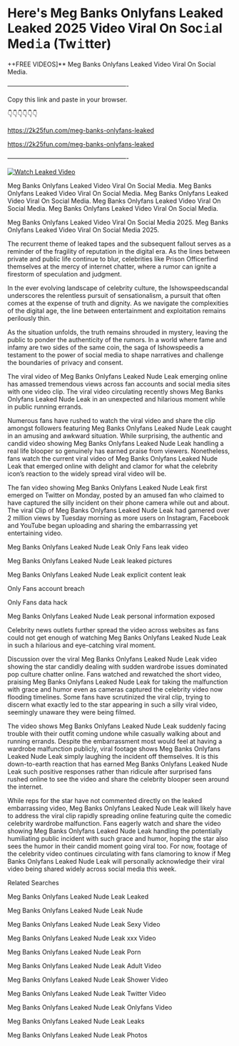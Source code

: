 # Here's Meg Banks Onlyfans Leaked Leaked 2025 Video Viral On Soc𝚒al Med𝚒a (Tw𝚒tter)

++FREE VIDEOS]** Meg Banks Onlyfans Leaked Video Viral On Social Media.

———————————————————-

Copy this link and paste in your browser.

👇👇👇👇👇👇

https://2k25fun.com/meg-banks-onlyfans-leaked

https://2k25fun.com/meg-banks-onlyfans-leaked

———————————————————-

[![Watch Leaked Video](https://miro.medium.com/v2/resize:fit:828/format:webp/1*cilzJN44JGOrTw9NJCrNHA.gif "Watch Leaked Video")](https://2k25fun.com/meg-banks-onlyfans-leaked)

Meg Banks Onlyfans Leaked Video Viral On Social Media. Meg Banks Onlyfans Leaked Video Viral On Social Media. Meg Banks Onlyfans Leaked Video Viral On Social Media. Meg Banks Onlyfans Leaked Video Viral On Social Media. Meg Banks Onlyfans Leaked Video Viral On Social Media.

Meg Banks Onlyfans Leaked Video Viral On Social Media 2025. Meg Banks Onlyfans Leaked Video Viral On Social Media 2025.

The recurrent theme of leaked tapes and the subsequent fallout serves as a reminder of the fragility of reputation in the digital era. As the lines between private and public life continue to blur, celebrities like Prison Officerfind themselves at the mercy of internet chatter, where a rumor can ignite a firestorm of speculation and judgment.

In the ever evolving landscape of celebrity culture, the Ishowspeedscandal underscores the relentless pursuit of sensationalism, a pursuit that often comes at the expense of truth and dignity. As we navigate the complexities of the digital age, the line between entertainment and exploitation remains perilously thin.

As the situation unfolds, the truth remains shrouded in mystery, leaving the public to ponder the authenticity of the rumors. In a world where fame and infamy are two sides of the same coin, the saga of Ishowspeedis a testament to the power of social media to shape narratives and challenge the boundaries of privacy and consent.

The viral video of Meg Banks Onlyfans Leaked Nude Leak emerging online has amassed tremendous views across fan accounts and social media sites with one video clip. The viral video circulating recently shows Meg Banks Onlyfans Leaked Nude Leak in an unexpected and hilarious moment while in public running errands.

Numerous fans have rushed to watch the viral video and share the clip amongst followers featuring Meg Banks Onlyfans Leaked Nude Leak caught in an amusing and awkward situation. While surprising, the authentic and candid video showing Meg Banks Onlyfans Leaked Nude Leak handling a real life blooper so genuinely has earned praise from viewers. Nonetheless, fans watch the current viral video of Meg Banks Onlyfans Leaked Nude Leak that emerged online with delight and clamor for what the celebrity icon’s reaction to the widely spread viral video will be.

The fan video showing Meg Banks Onlyfans Leaked Nude Leak first emerged on Twitter on Monday, posted by an amused fan who claimed to have captured the silly incident on their phone camera while out and about. The viral Clip of Meg Banks Onlyfans Leaked Nude Leak had garnered over 2 million views by Tuesday morning as more users on Instagram, Facebook and YouTube began uploading and sharing the embarrassing yet entertaining video.

Meg Banks Onlyfans Leaked Nude Leak Only Fans leak video

Meg Banks Onlyfans Leaked Nude Leak leaked pictures

Meg Banks Onlyfans Leaked Nude Leak explicit content leak

Only Fans account breach

Only Fans data hack

Meg Banks Onlyfans Leaked Nude Leak personal information exposed

Celebrity news outlets further spread the video across websites as fans could not get enough of watching Meg Banks Onlyfans Leaked Nude Leak in such a hilarious and eye-catching viral moment.

Discussion over the viral Meg Banks Onlyfans Leaked Nude Leak video showing the star candidly dealing with sudden wardrobe issues dominated pop culture chatter online. Fans watched and rewatched the short video, praising Meg Banks Onlyfans Leaked Nude Leak for taking the malfunction with grace and humor even as cameras captured the celebrity video now flooding timelines. Some fans have scrutinized the viral clip, trying to discern what exactly led to the star appearing in such a silly viral video, seemingly unaware they were being filmed.

The video shows Meg Banks Onlyfans Leaked Nude Leak suddenly facing trouble with their outfit coming undone while casually walking about and running errands. Despite the embarrassment most would feel at having a wardrobe malfunction publicly, viral footage shows Meg Banks Onlyfans Leaked Nude Leak simply laughing the incident off themselves. It is this down-to-earth reaction that has earned Meg Banks Onlyfans Leaked Nude Leak such positive responses rather than ridicule after surprised fans rushed online to see the video and share the celebrity blooper seen around the internet.

While reps for the star have not commented directly on the leaked embarrassing video, Meg Banks Onlyfans Leaked Nude Leak will likely have to address the viral clip rapidly spreading online featuring quite the comedic celebrity wardrobe malfunction. Fans eagerly watch and share the video showing Meg Banks Onlyfans Leaked Nude Leak handling the potentially humiliating public incident with such grace and humor, hoping the star also sees the humor in their candid moment going viral too. For now, footage of the celebrity video continues circulating with fans clamoring to know if Meg Banks Onlyfans Leaked Nude Leak will personally acknowledge their viral video being shared widely across social media this week.

Related Searches

Meg Banks Onlyfans Leaked Nude Leak Leaked

Meg Banks Onlyfans Leaked Nude Leak Nude

Meg Banks Onlyfans Leaked Nude Leak Sexy Video

Meg Banks Onlyfans Leaked Nude Leak xxx Video

Meg Banks Onlyfans Leaked Nude Leak Porn

Meg Banks Onlyfans Leaked Nude Leak Adult Video

Meg Banks Onlyfans Leaked Nude Leak Shower Video

Meg Banks Onlyfans Leaked Nude Leak Twitter Video

Meg Banks Onlyfans Leaked Nude Leak Onlyfans Video

Meg Banks Onlyfans Leaked Nude Leak Leaks

Meg Banks Onlyfans Leaked Nude Leak Photos